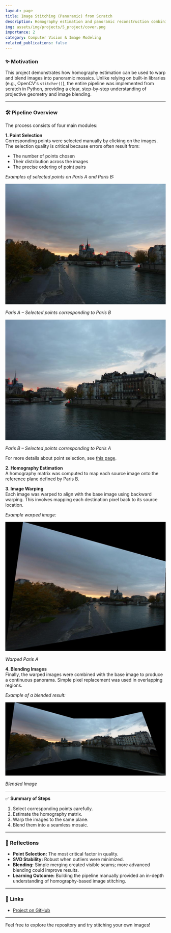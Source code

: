 ```yaml
---
layout: page
title: Image Stitching (Panoramic) from Scratch
description: Homography estimation and panoramic reconstruction combining SVD, backward warping, and image blending (no built-in libraries like OpenCV)
img: assets/img/projects/5_project/cover.png
importance: 2
category: Computer Vision & Image Modeling
related_publications: false
---
```


### ✨ Motivation

This project demonstrates how homography estimation can be used to warp and blend images into panoramic mosaics. Unlike relying on built-in libraries (e.g., OpenCV's `stitcher()`), the entire pipeline was implemented from scratch in Python, providing a clear, step-by-step understanding of projective geometry and image blending.

---

### 🛠️ Pipeline Overview

The process consists of four main modules:

**1. Point Selection**  
Corresponding points were selected manually by clicking on the images. The selection quality is critical because errors often result from:
- The number of points chosen
- Their distribution across the images
- The precise ordering of point pairs

*Examples of selected points on Paris A and Paris B:*

<div class="row mt-3">
  <div class="col-sm-6">
    <img src="/assets/img/projects/5_project/points-paris-a.jpg" alt="Points Paris A" class="img-fluid rounded z-depth-1">
    <p class="mt-2 text-center"><em>Paris A – Selected points corresponding to Paris B</em></p>
  </div>
  <div class="col-sm-6">
    <img src="/assets/img/projects/5_project/points-paris-b.jpg" alt="Points Paris B" class="img-fluid rounded z-depth-1">
    <p class="mt-2 text-center"><em>Paris B – Selected points corresponding to Paris A</em></p>
  </div>
</div>

For more details about point selection, see <a href="https://vision.gel.ulaval.ca/~jflalonde/cours/4105/h14/tps/results/tp4/jingweicao/index.html" target="_blank">this page</a>.

**2. Homography Estimation**  
A homography matrix was computed to map each source image onto the reference plane defined by Paris B.

**3. Image Warping**  
Each image was warped to align with the base image using backward warping. This involves mapping each destination pixel back to its source location.

*Example warped image:*

<div class="row mt-3 justify-content-center">
  <div class="col-sm-6">
    <img src="/assets/img/projects/5_project/warped-paris-a.jpg" alt="Warped Paris A" class="img-fluid rounded z-depth-1">
    <p class="mt-2 text-center"><em>Warped Paris A</em></p>
  </div>
</div>

**4. Blending Images**  
Finally, the warped images were combined with the base image to produce a continuous panorama. Simple pixel replacement was used in overlapping regions.

*Example of a blended result:*

<div class="row mt-3 justify-content-center">
  <div class="col-sm-10">
    <img src="/assets/img/projects/5_project/blended-panorama.jpg" alt="Blended Image" class="img-fluid rounded z-depth-1">
    <p class="mt-2 text-center"><em>Blended Image</em></p>
  </div>
</div>

---

✅ **Summary of Steps**
1. Select corresponding points carefully.
2. Estimate the homography matrix.
3. Warp the images to the same plane.
4. Blend them into a seamless mosaic.

---

### 📝 Reflections

- **Point Selection:** The most critical factor in quality.
- **SVD Stability:** Robust when outliers were minimized.
- **Blending:** Simple merging created visible seams; more advanced blending could improve results.
- **Learning Outcome:** Building the pipeline manually provided an in-depth understanding of homography-based image stitching.

---

### 🔗 Links

- [Project on GitHub](https://github.com/sumeyye-agac/homography-and-image-stitching-from-scratch)

---

Feel free to explore the repository and try stitching your own images!

